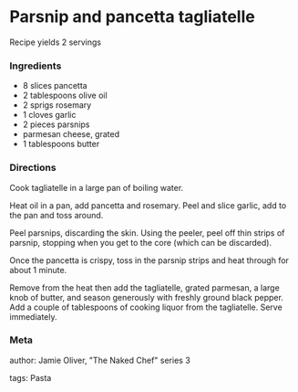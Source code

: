 # Parsnip and pancetta tagliatelle

Recipe yields 2 servings 

### Ingredients
 * 8 slices pancetta
 * 2 tablespoons olive oil
 * 2 sprigs rosemary
 * 1 cloves garlic
 * 2 pieces parsnips
 * parmesan cheese, grated
 * 1 tablespoons butter

### Directions

Cook tagliatelle in a large pan of boiling water.

Heat oil in a pan, add pancetta and rosemary.  Peel and slice garlic, add to the pan and toss around.

Peel parsnips, discarding the skin.  Using the peeler, peel off thin strips of parsnip, stopping when you get to the core (which can be discarded).

Once the pancetta is crispy, toss in the parsnip strips and heat through for about 1 minute.

Remove from the heat then add the tagliatelle, grated parmesan, a large knob of butter, and season generously with freshly ground black pepper.  Add a couple of tablespoons of cooking liquor from the tagliatelle.  Serve immediately.

### Meta
author: Jamie Oliver, "The Naked Chef" series 3

tags: Pasta

